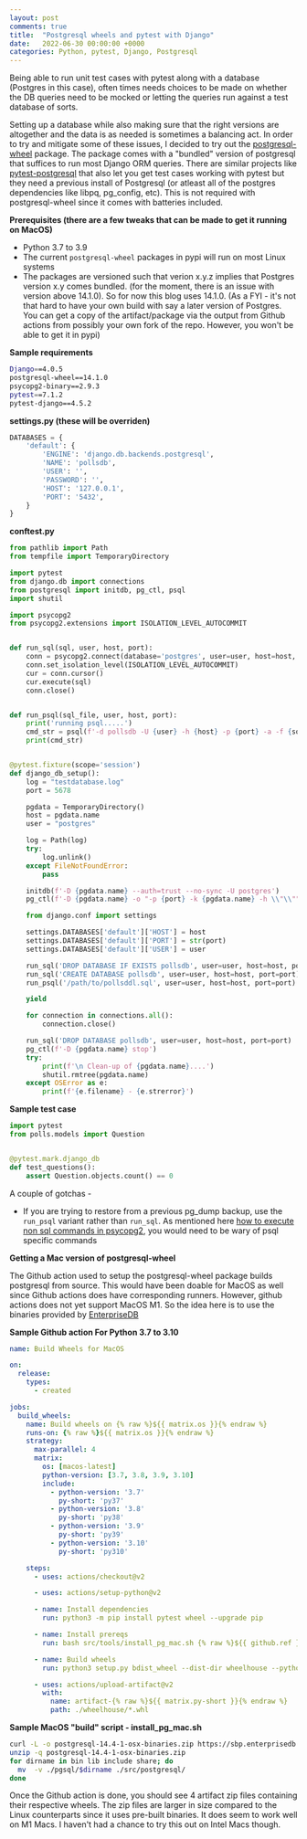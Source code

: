 ```yaml
---
layout: post
comments: true
title:  "Postgresql wheels and pytest with Django"
date:   2022-06-30 00:00:00 +0000
categories: Python, pytest, Django, Postgresql
---
```


Being able to run unit test cases with pytest along with a database (Postgres in this case), often times needs choices to be made on whether the DB queries need to be mocked or letting the queries run against a test database of sorts.

Setting up a database while also making sure that the right versions are altogether and the data is as needed is sometimes a balancing act. In order to try and mitigate some of these issues, I decided to try out the [postgresql-wheel](https://github.com/michelp/postgresql-wheel) package. The package comes with a "bundled" version of postgresql that suffices to run most Django ORM queries. There are similar projects like [pytest-postgresql](https://github.com/ClearcodeHQ/pytest-postgresql) that also let you get test cases working with pytest but they need a previous install of Postgresql (or atleast all of the postgres dependencies like libpq, pg_config, etc). This is not required with postgresql-wheel since it comes with batteries included.

**Prerequisites (there are a few tweaks that can be made to get it running on MacOS)**
- Python 3.7 to 3.9
- The current `postgresql-wheel` packages in pypi will run on most Linux systems
- The packages are versioned such that verion x.y.z implies that Postgres version x.y comes bundled. (for the moment, there is an issue with version above 14.1.0). So for now this blog uses 14.1.0. (As a FYI - it's not that hard to have your own build with say a later version of Postgres. You can get a copy of the artifact/package via the output from Github actions from possibly your own fork of the repo. However, you won't be able to get it in pypi)

**Sample requirements**

```bash
Django==4.0.5
postgresql-wheel==14.1.0
psycopg2-binary==2.9.3
pytest==7.1.2
pytest-django==4.5.2
```

**settings.py (these will be overriden)**

```python
DATABASES = {
    'default': {
        'ENGINE': 'django.db.backends.postgresql',
        'NAME': 'pollsdb',
        'USER': '',
        'PASSWORD': '',
        'HOST': '127.0.0.1',
        'PORT': '5432',
    }
}
```

**conftest.py**

```python
from pathlib import Path
from tempfile import TemporaryDirectory

import pytest
from django.db import connections
from postgresql import initdb, pg_ctl, psql
import shutil

import psycopg2
from psycopg2.extensions import ISOLATION_LEVEL_AUTOCOMMIT


def run_sql(sql, user, host, port):
    conn = psycopg2.connect(database='postgres', user=user, host=host, port=str(port))
    conn.set_isolation_level(ISOLATION_LEVEL_AUTOCOMMIT)
    cur = conn.cursor()
    cur.execute(sql)
    conn.close()


def run_psql(sql_file, user, host, port):
    print('running psql.....')
    cmd_str = psql(f'-d pollsdb -U {user} -h {host} -p {port} -a -f {sql_file}')
    print(cmd_str)


@pytest.fixture(scope='session')
def django_db_setup():
    log = "testdatabase.log"
    port = 5678

    pgdata = TemporaryDirectory()
    host = pgdata.name
    user = "postgres"

    log = Path(log)
    try:
        log.unlink()
    except FileNotFoundError:
        pass

    initdb(f'-D {pgdata.name} --auth=trust --no-sync -U postgres')
    pg_ctl(f'-D {pgdata.name} -o "-p {port} -k {pgdata.name} -h \\"\\"" -l {log} start')

    from django.conf import settings

    settings.DATABASES['default']['HOST'] = host
    settings.DATABASES['default']['PORT'] = str(port)
    settings.DATABASES['default']['USER'] = user

    run_sql('DROP DATABASE IF EXISTS pollsdb', user=user, host=host, port=port)
    run_sql('CREATE DATABASE pollsdb', user=user, host=host, port=port)
    run_psql('/path/to/pollsddl.sql', user=user, host=host, port=port)

    yield

    for connection in connections.all():
        connection.close()

    run_sql('DROP DATABASE pollsdb', user=user, host=host, port=port)
    pg_ctl(f'-D {pgdata.name} stop')
    try:
        print(f'\n Clean-up of {pgdata.name}....')
        shutil.rmtree(pgdata.name)
    except OSError as e:
        print(f'{e.filename} - {e.strerror}')
```

**Sample test case**

```python
import pytest
from polls.models import Question


@pytest.mark.django_db
def test_questions():
    assert Question.objects.count() == 0
```

A couple of gotchas -
- If you are trying to restore from a previous pg_dump backup, use the `run_psql` variant rather than `run_sql`. As mentioned here [how to execute non sql commands in psycopg2](https://stackoverflow.com/questions/53077083/how-to-execute-non-sql-commands-in-psycopg2), you would need to be wary of psql specific commands


**Getting a Mac version of postgresql-wheel**

The Github action used to setup the postgresql-wheel package builds postgresql from source. This would have been doable for MacOS as well since Github actions does have corresponding runners. However, github actions does not yet support MacOS M1. So the idea here is to use the binaries provided by [EnterpriseDB](https://www.enterprisedb.com/download-postgresql-binaries)

**Sample Github action For Python 3.7 to 3.10**

```yml
name: Build Wheels for MacOS

on:
  release:
    types:
      - created

jobs:
  build_wheels:
    name: Build wheels on {% raw %}${{ matrix.os }}{% endraw %}
    runs-on: {% raw %}${{ matrix.os }}{% endraw %}
    strategy:
      max-parallel: 4
      matrix:
        os: [macos-latest]
        python-version: [3.7, 3.8, 3.9, 3.10]
        include:
          - python-version: '3.7'
            py-short: 'py37'
          - python-version: '3.8'
            py-short: 'py38'
          - python-version: '3.9'
            py-short: 'py39'
          - python-version: '3.10'
            py-short: 'py310'

    steps:
      - uses: actions/checkout@v2

      - uses: actions/setup-python@v2

      - name: Install dependencies
        run: python3 -m pip install pytest wheel --upgrade pip

      - name: Install prereqs
        run: bash src/tools/install_pg_mac.sh {% raw %}${{ github.ref }}{% endraw %}

      - name: Build wheels
        run: python3 setup.py bdist_wheel --dist-dir wheelhouse --python-tag {% raw %}${{ matrix.py-short }}{% endraw %}

      - uses: actions/upload-artifact@v2
        with:
          name: artifact-{% raw %}${{ matrix.py-short }}{% endraw %}
          path: ./wheelhouse/*.whl
```

**Sample MacOS "build" script - install_pg_mac.sh**

```bash
curl -L -o postgresql-14.4-1-osx-binaries.zip https://sbp.enterprisedb.com/getfile.jsp?fileid=1258117
unzip -q postgresql-14.4-1-osx-binaries.zip
for dirname in bin lib include share; do
  mv  -v ./pgsql/$dirname ./src/postgresql/
done
```

Once the Github action is done, you should see 4 artifact zip files containing their respective wheels. The zip files are larger in size compared to the Linux counterparts since it uses pre-built binaries. It does seem to work well on M1 Macs. I haven't had a chance to try this out on Intel Macs though.
